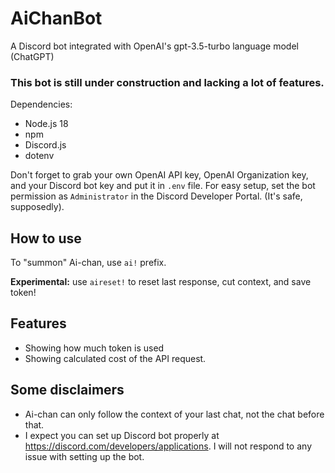 # AiChanBot
A Discord bot integrated with OpenAI's gpt-3.5-turbo language model (ChatGPT)

### This bot is still under construction and lacking a lot of features.

Dependencies:
- Node.js 18
- npm
- Discord.js
- dotenv

Don't forget to grab your own OpenAI API key, OpenAI Organization key, and your Discord bot key and put it in `.env` file.
For easy setup, set the bot permission as `Administrator` in the Discord Developer Portal. (It's safe, supposedly).

## How to use
To "summon" Ai-chan, use `ai!` prefix.

**Experimental:** use `aireset!` to reset last response, cut context, and save token!

## Features
- Showing how much token is used
- Showing calculated cost of the API request.

## Some disclaimers
- Ai-chan can only follow the context of your last chat, not the chat before that.
- I expect you can set up Discord bot properly at https://discord.com/developers/applications. I will not respond to any issue with setting up the bot.
